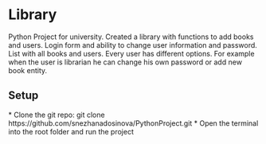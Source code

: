 <h1> Library </h1>
<p>Python Project for university. Created a library with functions to add books and users. Login form and ability to change user information and password. List with all books and users. Every user has different options. For example when the user is librarian he can change his own password or add new book entity. </p>

<h2>Setup</h2>
* Clone the git repo: git clone https://github.com/snezhanadosinova/PythonProject.git
* Open the terminal into the root folder and run the project
